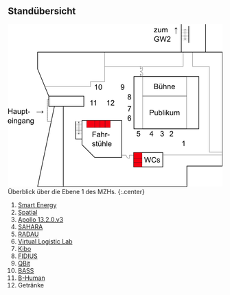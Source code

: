 ## Standübersicht


![Standübersicht](assets/img/ebene1.png)  
Überblick über die Ebene 1 des MZHs.
{:.center}

1. [Smart Energy](smart-energy.html)
2. [Spatial](spatial.html)
3. [Apollo 13.2.0.v3](apollo13.html)
4. [SAHARA](sahara.html)
5. [RADAU](radau.html)
6. [Virtual Logistic Lab](virtual-logistic-lab.html)
7. [Kibo](kibo.html)
8. [FIDIUS](fidius.html)
9. [QBit](qbit.html)
10. [BASS](bass.html)
11. [B-Human](b-human.html)
12. Getränke
